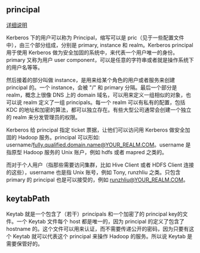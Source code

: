 ## principal

[详细说明](https://docs.cloudera.com/documentation/enterprise/5-3-x/topics/cm_sg_principal_keytab.html)

Kerberos 下的用户可以称为 Principal，缩写可以是 pric（见于一些配置文件中），由三个部分组成，分别是 primary, instance 和 realm。Kerberos principal 用于使用 Kerberos 做为安全加固的系统中，来代表一个用户唯一的身份。primary 又称为用户 user component，可以是任意的字符串或者就是操作系统下的用户名等等。

然后接着的部分叫做 instance，是用来给某个角色的用户或者服务来创建 principal 的。一个 instance，会被 "/" 和 primary 分隔。最后一个部分是 realm，概念上很像 DNS 上的 domain 域名，可以用来定义一组相似的对象，也可以说 realm 定义了一组 principals。每一个 realm 可以有私有的配置，包括 KDC 的地址和加密的算法，都可以独立存在。有些大型公司通常会创建一个独立的 realm 来分发管理员的权限。

Kerberos 给 principal 指定 ticket 票据，让他们可以访问用 Kerberos 做安全加固的 Hadoop 服务。principal 可以形如: username/fully.qualified.domain.name@YOUR_REALM.COM。username 是指原型 Hadoop 服务的 Unix 账户，例如 hdfs 或者 mapred 之类的。

而对于个人用户（指那些需要访问集群，比如 Hive Client 或者 HDFS Client 连接的这些），username 也是指 Unix 账号，例如 Tony, runzhliu 之类。只包含 primary 的 principal 也是可以接受的，例如 runzhliu@YOUR_REALM.COM。


## keytabPath

Keytab 就是一个包含了（若干）principals 和一个加密了的 principal key的文件。一个 Keytab 文件每个 host 都是唯一的，因为 principal 的定义了包含了 hostname 的。这个文件可以用来认证，而不需要传递公开的密码，因为只要有这个 Keytab 就可以代表这个 principal 来操作 Hadoop 的服务。所以说 Keytab 是需要保管好的。


